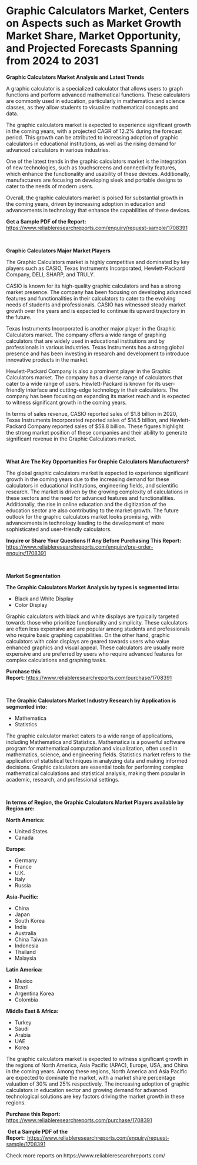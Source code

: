 <p><h1>Graphic Calculators Market, Centers on Aspects such as Market Growth Market Share, Market Opportunity, and Projected Forecasts Spanning from 2024 to 2031</h1></p><p><strong>Graphic Calculators Market Analysis and Latest Trends</strong></p>
<p><p>A graphic calculator is a specialized calculator that allows users to graph functions and perform advanced mathematical functions. These calculators are commonly used in education, particularly in mathematics and science classes, as they allow students to visualize mathematical concepts and data.</p><p>The graphic calculators market is expected to experience significant growth in the coming years, with a projected CAGR of 12.2% during the forecast period. This growth can be attributed to increasing adoption of graphic calculators in educational institutions, as well as the rising demand for advanced calculators in various industries.</p><p>One of the latest trends in the graphic calculators market is the integration of new technologies, such as touchscreens and connectivity features, which enhance the functionality and usability of these devices. Additionally, manufacturers are focusing on developing sleek and portable designs to cater to the needs of modern users.</p><p>Overall, the graphic calculators market is poised for substantial growth in the coming years, driven by increasing adoption in education and advancements in technology that enhance the capabilities of these devices.</p></p>
<p><strong>Get a Sample PDF of the Report:&nbsp;</strong> <a href="https://www.reliableresearchreports.com/enquiry/request-sample/1708391">https://www.reliableresearchreports.com/enquiry/request-sample/1708391</a></p>
<p>&nbsp;</p>
<p><strong>Graphic Calculators Major Market Players</strong></p>
<p><p>The Graphic Calculators market is highly competitive and dominated by key players such as CASIO, Texas Instruments Incorporated, Hewlett-Packard Company, DELI, SHARP, and TRULY.</p><p>CASIO is known for its high-quality graphic calculators and has a strong market presence. The company has been focusing on developing advanced features and functionalities in their calculators to cater to the evolving needs of students and professionals. CASIO has witnessed steady market growth over the years and is expected to continue its upward trajectory in the future.</p><p>Texas Instruments Incorporated is another major player in the Graphic Calculators market. The company offers a wide range of graphing calculators that are widely used in educational institutions and by professionals in various industries. Texas Instruments has a strong global presence and has been investing in research and development to introduce innovative products in the market.</p><p>Hewlett-Packard Company is also a prominent player in the Graphic Calculators market. The company has a diverse range of calculators that cater to a wide range of users. Hewlett-Packard is known for its user-friendly interface and cutting-edge technology in their calculators. The company has been focusing on expanding its market reach and is expected to witness significant growth in the coming years.</p><p>In terms of sales revenue, CASIO reported sales of $1.8 billion in 2020, Texas Instruments Incorporated reported sales of $14.5 billion, and Hewlett-Packard Company reported sales of $58.8 billion. These figures highlight the strong market position of these companies and their ability to generate significant revenue in the Graphic Calculators market.</p></p>
<p>&nbsp;</p>
<p><strong>What Are The Key Opportunities For Graphic Calculators Manufacturers?</strong></p>
<p><p>The global graphic calculators market is expected to experience significant growth in the coming years due to the increasing demand for these calculators in educational institutions, engineering fields, and scientific research. The market is driven by the growing complexity of calculations in these sectors and the need for advanced features and functionalities. Additionally, the rise in online education and the digitization of the education sector are also contributing to the market growth. The future outlook for the graphic calculators market looks promising, with advancements in technology leading to the development of more sophisticated and user-friendly calculators.</p></p>
<p><strong>Inquire or Share Your Questions If Any Before Purchasing This Report:</strong> <a href="https://www.reliableresearchreports.com/enquiry/pre-order-enquiry/1708391">https://www.reliableresearchreports.com/enquiry/pre-order-enquiry/1708391</a></p>
<p>&nbsp;</p>
<p><strong>Market Segmentation</strong></p>
<p><strong>The Graphic Calculators Market Analysis by types is segmented into:</strong></p>
<p><ul><li>Black and White Display</li><li>Color Display</li></ul></p>
<p><p>Graphic calculators with black and white displays are typically targeted towards those who prioritize functionality and simplicity. These calculators are often less expensive and are popular among students and professionals who require basic graphing capabilities. On the other hand, graphic calculators with color displays are geared towards users who value enhanced graphics and visual appeal. These calculators are usually more expensive and are preferred by users who require advanced features for complex calculations and graphing tasks.</p></p>
<p><strong>Purchase this Report:&nbsp;</strong><a href="https://www.reliableresearchreports.com/purchase/1708391">https://www.reliableresearchreports.com/purchase/1708391</a></p>
<p>&nbsp;</p>
<p><strong>The Graphic Calculators Market Industry Research by Application is segmented into:</strong></p>
<p><ul><li>Mathematica</li><li>Statistics</li></ul></p>
<p><p>The graphic calculator market caters to a wide range of applications, including Mathematica and Statistics. Mathematica is a powerful software program for mathematical computation and visualization, often used in mathematics, science, and engineering fields. Statistics market refers to the application of statistical techniques in analyzing data and making informed decisions. Graphic calculators are essential tools for performing complex mathematical calculations and statistical analysis, making them popular in academic, research, and professional settings.</p></p>
<p>&nbsp;</p>
<p><strong>In terms of Region, the Graphic Calculators Market Players available by Region are:</strong></p>
<p>
    <p> <strong> North America: </strong>
        <ul>
            <li>United States</li>
            <li>Canada</li>
        </ul>
        </p> 
    <p> <strong> Europe: </strong>
        <ul>
            <li>Germany</li>
            <li>France</li>
            <li>U.K.</li>
            <li>Italy</li>
            <li>Russia</li>
        </ul>
        </p> 
    <p> <strong> Asia-Pacific: </strong>
        <ul>
            <li>China</li>
            <li>Japan</li>
            <li>South Korea</li>
            <li>India</li>
            <li>Australia</li>
            <li>China Taiwan</li>
            <li>Indonesia</li>
            <li>Thailand</li>
            <li>Malaysia</li>
        </ul>
        </p> 
    <p> <strong> Latin America: </strong>
        <ul>
            <li>Mexico</li>
            <li>Brazil</li>
            <li>Argentina Korea</li>
            <li>Colombia</li>
        </ul>
        </p> 
    <p> <strong> Middle East & Africa: </strong>
        <ul>
            <li>Turkey</li>
            <li>Saudi</li>
            <li>Arabia</li>
            <li>UAE</li>
            <li>Korea</li>
        </ul>
    </p>
    </p>
<p><p>The graphic calculators market is expected to witness significant growth in the regions of North America, Asia Pacific (APAC), Europe, USA, and China in the coming years. Among these regions, North America and Asia Pacific are expected to dominate the market, with a market share percentage valuation of 30% and 25% respectively. The increasing adoption of graphic calculators in education sector and growing demand for advanced technological solutions are key factors driving the market growth in these regions.</p></p>
<p><strong>Purchase this Report: </strong><a href="https://www.reliableresearchreports.com/purchase/1708391">https://www.reliableresearchreports.com/purchase/1708391</a></p>
<p>&nbsp;<strong>Get a Sample PDF of the Report:&nbsp;&nbsp;</strong><a href="https://www.reliableresearchreports.com/enquiry/request-sample/1708391">https://www.reliableresearchreports.com/enquiry/request-sample/1708391</a></p>
<p><strong></strong></p>
<p>Check more reports on https://www.reliableresearchreports.com/</p>